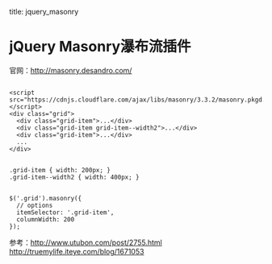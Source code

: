 title: jquery_masonry 

#  jQuery Masonry瀑布流插件 
官网：http://masonry.desandro.com/
```

<script src="https://cdnjs.cloudflare.com/ajax/libs/masonry/3.3.2/masonry.pkgd.min.js"></script>
<div class="grid">
  <div class="grid-item">...</div>
  <div class="grid-item grid-item--width2">...</div>
  <div class="grid-item">...</div>
  ...
</div>

```
```

.grid-item { width: 200px; }
.grid-item--width2 { width: 400px; }

```
```

$('.grid').masonry({
  // options
  itemSelector: '.grid-item',
  columnWidth: 200
});

```
参考：http://www.utubon.com/post/2755.html
http://truemylife.iteye.com/blog/1671053